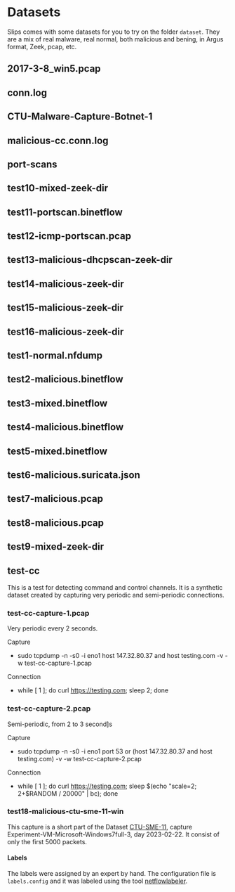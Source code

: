 # Datasets

Slips comes with some datasets for you to try on the folder `dataset`. They are a mix of real malware, real normal, both malicious and bening, in Argus format, Zeek, pcap, etc. 





## 2017-3-8_win5.pcap

## conn.log

## CTU-Malware-Capture-Botnet-1

## malicious-cc.conn.log

## port-scans

## test10-mixed-zeek-dir

## test11-portscan.binetflow

## test12-icmp-portscan.pcap

## test13-malicious-dhcpscan-zeek-dir

## test14-malicious-zeek-dir

## test15-malicious-zeek-dir

## test16-malicious-zeek-dir

## test1-normal.nfdump

## test2-malicious.binetflow

## test3-mixed.binetflow

## test4-malicious.binetflow

## test5-mixed.binetflow

## test6-malicious.suricata.json

## test7-malicious.pcap

## test8-malicious.pcap

## test9-mixed-zeek-dir

## test-cc
This is a test for detecting command and control channels. It is a synthetic dataset created by capturing very periodic and semi-periodic connections.

### test-cc-capture-1.pcap
Very periodic every 2 seconds.

Capture
- sudo tcpdump -n -s0 -i eno1 host 147.32.80.37 and host testing.com -v -w test-cc-capture-1.pcap

Connection
- while [ 1 ]; do curl https://testing.com; sleep 2; done

### test-cc-capture-2.pcap
Semi-periodic, from 2 to 3 second]s

Capture
- sudo tcpdump -n -s0 -i eno1 port 53 or \(host 147.32.80.37 and host testing.com\) -v -w test-cc-capture-2.pcap

Connection
- while [ 1 ]; do curl https://testing.com; sleep $(echo "scale=2; 2+$RANDOM / 20000" | bc); done

### test18-malicious-ctu-sme-11-win
This capture is a short part of the Dataset [CTU-SME-11](https://zenodo.org/records/7958259), capture Experiment-VM-Microsoft-Windows7full-3, day 2023-02-22. It consist of only the first 5000 packets.

#### Labels
The labels were assigned by an expert by hand. The configuration file is `labels.config` and it was labeled using the tool [netflowlabeler](https://github.com/stratosphereips/netflowlabeler).


